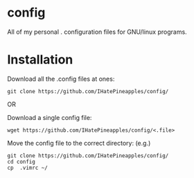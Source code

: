 # config

All of my personal . configuration files for GNU/linux programs.

# Installation   

Download all the .config files at ones:

```
git clone https://github.com/IHatePineapples/config/
```
OR

Download a single config file:

```
wget https://github.com/IHatePineapples/config/<.file>
```
Move the config file to the correct directory: (e.g.)

```
git clone https://github.com/IHatePineapples/config/
cd config
cp  .vimrc ~/
```
